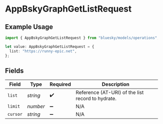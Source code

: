 # AppBskyGraphGetListRequest

## Example Usage

```typescript
import { AppBskyGraphGetListRequest } from "bluesky/models/operations";

let value: AppBskyGraphGetListRequest = {
  list: "https://runny-epic.net",
};
```

## Fields

| Field                                             | Type                                              | Required                                          | Description                                       |
| ------------------------------------------------- | ------------------------------------------------- | ------------------------------------------------- | ------------------------------------------------- |
| `list`                                            | *string*                                          | :heavy_check_mark:                                | Reference (AT-URI) of the list record to hydrate. |
| `limit`                                           | *number*                                          | :heavy_minus_sign:                                | N/A                                               |
| `cursor`                                          | *string*                                          | :heavy_minus_sign:                                | N/A                                               |